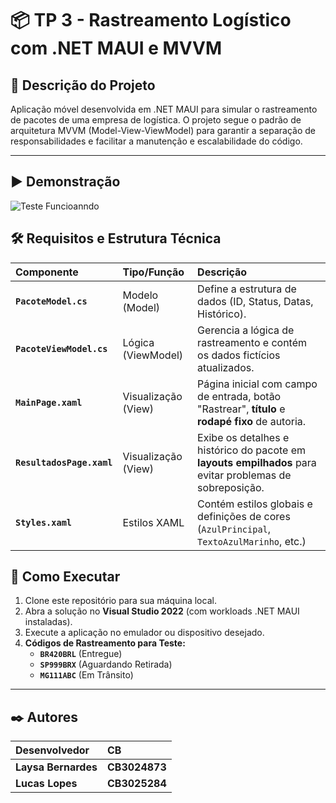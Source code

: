 # 📦 TP 3 - Rastreamento Logístico com .NET MAUI e MVVM

## 📝 Descrição do Projeto

Aplicação móvel desenvolvida em .NET MAUI para simular o rastreamento de pacotes de uma empresa de logística. O projeto segue o padrão de arquitetura MVVM (Model-View-ViewModel) para garantir a separação de responsabilidades e facilitar a manutenção e escalabilidade do código.

---

## ▶️ Demonstração

![Teste Funcioanndo](./TP3.gif)

## 🛠️ Requisitos e Estrutura Técnica

| Componente | Tipo/Função | Descrição |
| :--- | :--- | :--- |
| **`PacoteModel.cs`** | Modelo (Model) | Define a estrutura de dados (ID, Status, Datas, Histórico). |
| **`PacoteViewModel.cs`** | Lógica (ViewModel) | Gerencia a lógica de rastreamento e contém os dados fictícios atualizados. |
| **`MainPage.xaml`** | Visualização (View) | Página inicial com campo de entrada, botão "Rastrear", **título** e **rodapé fixo** de autoria. |
| **`ResultadosPage.xaml`** | Visualização (View) | Exibe os detalhes e histórico do pacote em **layouts empilhados** para evitar problemas de sobreposição. |
| **`Styles.xaml`** | Estilos XAML | Contém estilos globais e definições de cores (`AzulPrincipal`, `TextoAzulMarinho`, etc.)|

## 🚀 Como Executar

1.  Clone este repositório para sua máquina local.
2.  Abra a solução no **Visual Studio 2022** (com workloads .NET MAUI instaladas).
3.  Execute a aplicação no emulador ou dispositivo desejado.
4.  **Códigos de Rastreamento para Teste:**
    * **`BR420BRL`** (Entregue)
    * **`SP999BRX`** (Aguardando Retirada)
    * **`MG111ABC`** (Em Trânsito)
---
## ✒️ Autores

| Desenvolvedor | CB |
| :--- | :--- |
| **Laysa Bernardes** | **CB3024873** |
| **Lucas Lopes** | **CB3025284** |
